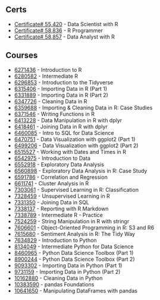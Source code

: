## Certs
* [Certificate# 55,420](https://www.datacamp.com/statement-of-accomplishment/track/a44af56c59962942a89443d9368fa37f7db07dbd) - Data Scientist with R
* [Certificate# 58,836]( https://www.datacamp.com/statement-of-accomplishment/track/f8023cb375d5d0b20deec87334cae3e9c741feb8) - R Programmer
* [Certificate# 58,857]( https://www.datacamp.com/statement-of-accomplishment/track/b7255dc14ecee9aefccd9db7b2e5643c47bc9ab2) - Data Analyst with R





## Courses
* [6271436](https://www.datacamp.com/statement-of-accomplishment/course/84ea12c5c0199b5c256fafe5267667b6ae5eb0a6) - Introduction to R
* [6280582](https://www.datacamp.com/statement-of-accomplishment/course/720af503e12b02789f5094d27bf81ef6b33326c3) - Intermediate R
* [6296853](https://www.datacamp.com/statement-of-accomplishment/course/33c5e7ccb307117a86ba4cb23643c490c8edb97a) - Introduction to the Tidyverse
* [6315406](https://www.datacamp.com/statement-of-accomplishment/course/0e71451822948b5a3e1ee96e741a6c7e44c90c52) - Importing Data in R (Part 1)
* [6331889](https://www.datacamp.com/statement-of-accomplishment/course/f8fb3cd0cc100ed6832f1d8be67c769859a33c38) - Importing Data in R (Part 2)
* [6347726](https://www.datacamp.com/statement-of-accomplishment/course/c1afcd02f3a0618d67969e7d1c828646658a8aa4) - Cleaning Data in R
* [6359688](https://www.datacamp.com/statement-of-accomplishment/course/b6535043213036ac450ed2323f38da25b2ed7834) - Importing & Cleaning Data in R: Case Studies
* [6371546](https://www.datacamp.com/statement-of-accomplishment/course/5b8325c55a630b36b1f58b5677d587b3e253f129) - Writing Functions in R
* [6413228](https://www.datacamp.com/statement-of-accomplishment/course/8aa93bab2a1d446ae00b04fa1bf30e2b6364134b) - Data Manipulation in R with dplyr
* [6418461](https://www.datacamp.com/statement-of-accomplishment/course/feacf4ba067798a9d712fb74b96c07040c7e3821) - Joining Data in R with dplyr
* [6460085](https://www.datacamp.com/statement-of-accomplishment/course/7029127014889175555815fb8f4112301dd03a87) - Intro to SQL for Data Science
* [6470751](https://www.datacamp.com/statement-of-accomplishment/course/809b125a294fd6a06e4ba7ec2055815cf571c50d) - Data Visualization with ggplot2 (Part 1)
* [6499206](https://www.datacamp.com/statement-of-accomplishment/course/f873dd35b2b9a634cf44f43cb2547bbde4eeb317) - Data Visualization with ggplot2 (Part 2)
* [6515527](https://www.datacamp.com/statement-of-accomplishment/course/931579ab98e291d880a2fe77bef530e035b8c4cc) - Working with Dates and Times in R
* [6542975](https://www.datacamp.com/statement-of-accomplishment/course/c34b5ed70b0f391489a7f519014e534070c945ce) - Introduction to Data
* [6552918](https://www.datacamp.com/statement-of-accomplishment/course/db1d5ff20df7e3b94ad8404735f9db4a9a44fffd) - Exploratory Data Analysis
* [6560898](https://www.datacamp.com/statement-of-accomplishment/course/27c434a705220badb1e43c16012d341464d8a39a) - Exploratory Data Analysis in R: Case Study
* [6591786](https://www.datacamp.com/statement-of-accomplishment/course/e68b85ff0f4387f5796a39e73ce55c91c629e56d) - Correlation and Regression
* [6611741](https://www.datacamp.com/statement-of-accomplishment/course/b03193e085ba2f0b08a0ef4832dc1f89fd7f5458) - Cluster Analysis in R
* [7303061](https://www.datacamp.com/statement-of-accomplishment/course/25a080cb684cb9437a58c4d9712224d450fd6a8f) - Supervised Learning in R: Classification
* [7328459](https://www.datacamp.com/statement-of-accomplishment/course/d8bf3d44a165986765c44c074ac6218a3ac734f7) - Unsupervised Learning in R
* [7331350](https://www.datacamp.com/statement-of-accomplishment/course/6466e48d9d20340e972c41d96b4616402e5774b4) - Joining Data in SQL
* [7338137](https://www.datacamp.com/statement-of-accomplishment/course/86460884270835a6333b9ec45c2a7d4f7ea7ea34) - Reporting with R Markdown
* [7338789](https://www.datacamp.com/statement-of-accomplishment/course/10e0b856cf29499c0efbc8197aa047ded4b5cb96) - Intermediate R - Practice
* [7524259](https://www.datacamp.com/statement-of-accomplishment/course/c42373e39912ab528acf4df6d8179446df44055f) - String Manipulation in R with stringr
* [7606601](https://www.datacamp.com/statement-of-accomplishment/course/241ff2ca22014081166c37ca0ab48305a842024e) - Object-Oriented Programming in R: S3 and R6
* [7615680](https://www.datacamp.com/statement-of-accomplishment/course/e8de92399ac1de746fcf47b7f3b652c554bfe930) - Sentiment Analysis in R: The Tidy Way
* [7634829](https://www.datacamp.com/statement-of-accomplishment/course/2551bf403cb8dd3c6de0df406659604b54bee173) - Introduction to Python
* [8134049](https://www.datacamp.com/statement-of-accomplishment/course/e0af18ff9be56e4190cb973642bd5bbe3f502263) - Intermediate Python for Data Science
* [8460965](https://www.datacamp.com/statement-of-accomplishment/course/3038a87f22e9b21b5ff02d902c9231b40a264fc4) - Python Data Science Toolbox (Part 1)
* [8900244](https://www.datacamp.com/statement-of-accomplishment/course/c3fbdd3c8edc11e473a5dce59c9add0bb280e0f7) - Python Data Science Toolbox (Part 2)
* [9093302](https://www.datacamp.com/statement-of-accomplishment/course/1c258602aa16e9c4796c5a9b32da83556dab65b6) - Importing Data in Python (Part 1)
* [9731159](https://www.datacamp.com/statement-of-accomplishment/course/069415d6ec43986cd91ae6eb0f100a2d520ced1e) - Importing Data in Python (Part 2)
* [10162880](https://www.datacamp.com/statement-of-accomplishment/course/f760bac8da8086e54744d4f35ade09b7537e128d) - Cleaning Data in Python
* [10383590](https://www.datacamp.com/statement-of-accomplishment/course/6d90f764ab386545af18088dc71bcff884022b39) - pandas Foundations
* [10641650](https://www.datacamp.com/statement-of-accomplishment/course/1f0def55d6bf5d0bca367998e88c1b20c455ffdf) - Manipulating DataFrames with pandas































